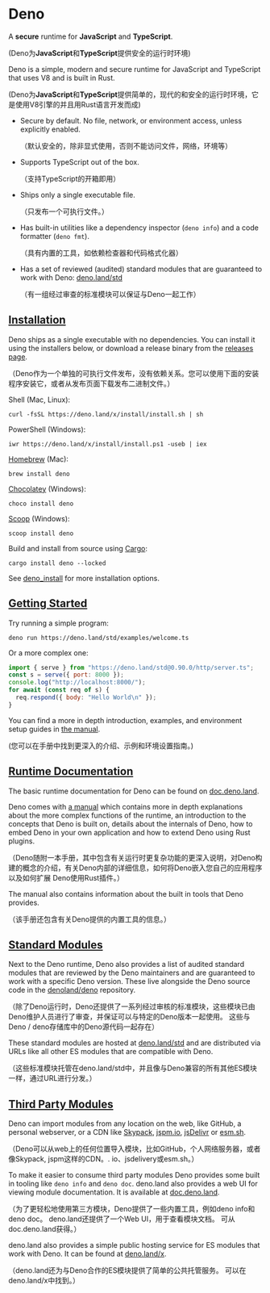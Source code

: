 # Deno

A **secure** runtime for **JavaScript** and **TypeScript**.

\(Deno为**JavaScript**和**TypeScript**提供安全的运行时环境\)

Deno is a simple, modern and secure runtime for JavaScript and TypeScript that uses V8 and is built in Rust.

\(Deno为**JavaScript**和**TypeScript**提供简单的，现代的和安全的运行时环境，它是使用V8引擎的并且用Rust语言开发而成\)

* Secure by default. No file, network, or environment access, unless explicitly enabled.

  （默认安全的，除非显式使用，否则不能访问文件，网络，环境等）

* Supports TypeScript out of the box.

  （支持TypeScript的开箱即用）

* Ships only a single executable file.

  （只发布一个可执行文件。）

* Has built-in utilities like a dependency inspector \(`deno info`\) and a code formatter \(`deno fmt`\).

  （具有内置的工具，如依赖检查器和代码格式化器）

* Has a set of reviewed \(audited\) standard modules that are guaranteed to work with Deno: [deno.land/std](https://deno.land/std)

  （有一组经过审查的标准模块可以保证与Deno一起工作）

## [Installation](https://deno.land/#installation)

Deno ships as a single executable with no dependencies. You can install it using the installers below, or download a release binary from the [releases page](https://github.com/denoland/deno/releases).

（Deno作为一个单独的可执行文件发布，没有依赖关系。您可以使用下面的安装程序安装它，或者从发布页面下载发布二进制文件。）

Shell \(Mac, Linux\):

```text
curl -fsSL https://deno.land/x/install/install.sh | sh
```

PowerShell \(Windows\):

```text
iwr https://deno.land/x/install/install.ps1 -useb | iex
```

[Homebrew](https://formulae.brew.sh/formula/deno) \(Mac\):

```text
brew install deno
```

[Chocolatey](https://chocolatey.org/packages/deno) \(Windows\):

```text
choco install deno
```

[Scoop](https://scoop.sh/) \(Windows\):

```text
scoop install deno
```

Build and install from source using [Cargo](https://crates.io/crates/deno):

```text
cargo install deno --locked
```

See [deno\_install](https://github.com/denoland/deno_install) for more installation options.

## [Getting Started](https://deno.land/#getting-started)

Try running a simple program:

```text
deno run https://deno.land/std/examples/welcome.ts
```

Or a more complex one:

```javascript
import { serve } from "https://deno.land/std@0.90.0/http/server.ts";
const s = serve({ port: 8000 });
console.log("http://localhost:8000/");
for await (const req of s) {
  req.respond({ body: "Hello World\n" });
}
```

You can find a more in depth introduction, examples, and environment setup guides in [the manual](https://deno.land/manual).

\(您可以在手册中找到更深入的介绍、示例和环境设置指南。\)

## [Runtime Documentation](https://deno.land/#runtime-documentation)

The basic runtime documentation for Deno can be found on [doc.deno.land](https://doc.deno.land/builtin/stable).

Deno comes with [a manual](https://deno.land/manual) which contains more in depth explanations about the more complex functions of the runtime, an introduction to the concepts that Deno is built on, details about the internals of Deno, how to embed Deno in your own application and how to extend Deno using Rust plugins.

（Deno随附一本手册，其中包含有关运行时更复杂功能的更深入说明，对Deno构建的概念的介绍，有关Deno内部的详细信息，如何将Deno嵌入您自己的应用程序以及如何扩展 Deno使用Rust插件。）

The manual also contains information about the built in tools that Deno provides.

（该手册还包含有关Deno提供的内置工具的信息。）

## [Standard Modules](https://deno.land/#standard-modules)

Next to the Deno runtime, Deno also provides a list of audited standard modules that are reviewed by the Deno maintainers and are guaranteed to work with a specific Deno version. These live alongside the Deno source code in the [denoland/deno](https://github.com/denoland/deno) repository.

（除了Deno运行时，Deno还提供了一系列经过审核的标准模块，这些模块已由Deno维护人员进行了审查，并保证可以与特定的Deno版本一起使用。 这些与Deno / deno存储库中的Deno源代码一起存在）

These standard modules are hosted at [deno.land/std](https://deno.land/std) and are distributed via URLs like all other ES modules that are compatible with Deno.

（这些标准模块托管在deno.land/std中，并且像与Deno兼容的所有其他ES模块一样，通过URL进行分发。）

## [Third Party Modules](https://deno.land/#third-party-modules)

Deno can import modules from any location on the web, like GitHub, a personal webserver, or a CDN like [Skypack](https://www.skypack.dev/), [jspm.io](https://jspm.io/), [jsDelivr](https://www.jsdelivr.com/) or [esm.sh](https://esm.sh/).

（Deno可以从web上的任何位置导入模块，比如GitHub，个人网络服务器，或者像Skypack, jspm这样的CDN。. io、jsdelivery或esm.sh。）

To make it easier to consume third party modules Deno provides some built in tooling like `deno info` and `deno doc`. deno.land also provides a web UI for viewing module documentation. It is available at [doc.deno.land](https://doc.deno.land/).

（为了更轻松地使用第三方模块，Deno提供了一些内置工具，例如deno info和deno doc。 deno.land还提供了一个Web UI，用于查看模块文档。 可从doc.deno.land获得。）

deno.land also provides a simple public hosting service for ES modules that work with Deno. It can be found at [deno.land/x](https://deno.land/x).

（deno.land还为与Deno合作的ES模块提供了简单的公共托管服务。 可以在deno.land/x中找到。）

